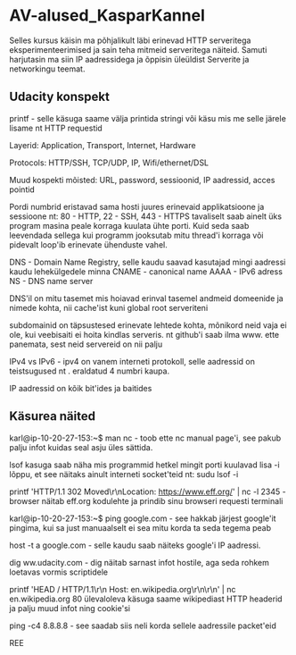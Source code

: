 # AV-alused_KasparKannel
Selles kursus käisin ma põhjalikult läbi erinevad HTTP serveritega eksperimenteerimised ja sain teha mitmeid serveritega näiteid.
Samuti harjutasin ma siin IP aadressidega ja õppisin üleüldist Serverite ja networkingu teemat.



## Udacity konspekt

printf - selle käsuga saame välja printida stringi või käsu mis me selle järele lisame nt HTTP requestid

Layerid: Application, Transport, Internet, Hardware

Protocols: HTTP/SSH, TCP/UDP, IP, Wifi/ethernet/DSL

Muud kospekti mõisted: URL, password, sessioonid, IP aadressid, acces pointid

Pordi numbrid eristavad sama hosti juures erinevaid applikatsioone ja sessioone
    nt: 80 - HTTP, 22 - SSH, 443 - HTTPS
tavaliselt saab ainelt üks program masina peale korraga kuulata ühte porti. Kuid seda saab leevendada sellega kui programm jooksutab mitu thread'i korraga või pidevalt loop'ib erinevate ühenduste vahel.

DNS - Domain Name Registry, selle kaudu saavad kasutajad mingi aadressi kaudu lehekülgedele minna
CNAME - canonical name
AAAA - IPv6 adress
NS - DNS name server

DNS'il on mitu tasemet mis hoiavad erinval tasemel andmeid domeenide ja nimede kohta, nii cache'ist kuni global root serveriteni

subdomainid on täpsustesed erinevate lehtede kohta, mõnikord neid vaja ei ole, kui veebisaiti ei hoita kindlas serveris. nt github'i saab ilma www. ette panemata, sest neid servereid on nii palju

IPv4 vs IPv6 - ipv4 on vanem interneti protokoll, selle aadressid on teistsugused nt . eraldatud 4 numbri kaupa. 

IP aadressid on kõik bit'ides ja baitides

## Käsurea näited
karl@ip-10-20-27-153:~$ man nc - toob ette nc manual page'i, see pakub palju infot kuidas seal asju üles sättida.

lsof kasuga saab näha mis programmid hetkel mingit porti kuulavad lisa -i lõppu, et see näitaks ainult interneti socket'teid
  nt: sudu lsof -i

printf 'HTTP/1.1 302 Moved\r\nLocation: https://www.eff.org/' | nc -l 2345   -  browser näitab eff.org kodulehte ja prindib sinu browseri requesti terminali
  
karl@ip-10-20-27-153:~$ ping google.com - see hakkab järjest google'it pingima, kui sa just manuaalselt ei sea mitu korda ta seda tegema peab

host -t a google.com - selle kaudu saab näiteks google'i IP aadressi.

dig ww.udacity.com - dig näitab sarnast infot hostile, aga seda rohkem loetavas vormis scriptidele

printf 'HEAD / HTTP/1.1\r\n Host: en.wikipedia.org\r\n\r\n' | nc en.wikipedia.org 80
        ülevaloleva käsuga saame wikipediast HTTP headerid ja palju muud infot ning cookie'si

ping -c4 8.8.8.8 - see saadab siis neli korda sellele aadressile packet'eid

REE
```
